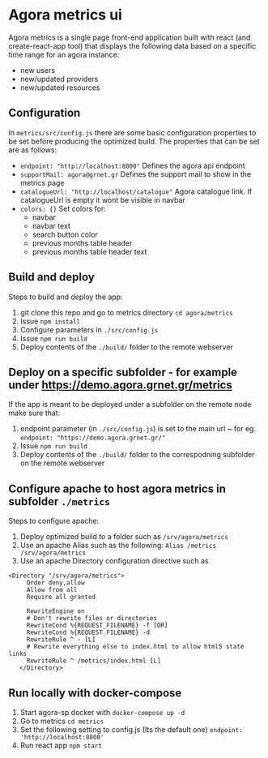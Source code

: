 # Agora metrics ui

Agora metrics is a single page front-end application built with react (and create-react-app tool) that displays the following data based on a specific time range for an agora instance:
- new users
- new/updated providers
- new/updated resources

## Configuration

In `metrics/src/config.js` there are some basic configuration properties to be set before producing the optimized build. The properties that can be set are as follows:
- `endpoint: "http://localhost:8000"`
  Defines the agora api endpoint
- `supportMail: agora@grnet.gr`
  Defines the support mail to show in the metrics page
- `catalogueUrl: "http://localhost/catalogue"`
  Agora catalogue link. If catalogueUrl is empty it wont be visible in navbar
- `colors: {}`
  Set colors for:
   - navbar
   - navbar text
   - search button color
   - previous months table header
   - previous months table header text


## Build and deploy

Steps to build and deploy the app:

1. git clone this repo and go to metrics directory `cd agora/metrics`
2. Issue `npm install` 
3. Configure parameters in `./src/config.js`
4. Issue `npm run build`
5. Deploy contents of the `./build/` folder to the remote webserver

## Deploy on a specific subfolder - for example under https://demo.agora.grnet.gr/metrics
If the app is meant to be deployed under a subfolder on the remote node make sure that:
1. endpoint parameter (in `./src/config.js`) is set to the main url
~ for eg. `endpoint: "https://demo.agora.grnet.gr/"`
2. Issue `npm run build`
3. Deploy contents of the `./build/` folder to the correspodning subfolder on the remote webserver

## Configure apache to host agora metrics in subfolder `./metrics`
Steps to configure apache:
1. Deploy optimized build to a folder such as `/srv/agora/metrics`
2. Use an apache Alias such as the following:
   `Alias /metrics /srv/agora/metrics`
3. Use an apache Directory configuration directive such as
``` 
<Directory "/srv/agora/metrics">
     Order deny,allow
     Allow from all
     Require all granted
 
     RewriteEngine on
     # Don't rewrite files or directories
     RewriteCond %{REQUEST_FILENAME} -f [OR]
     RewriteCond %{REQUEST_FILENAME} -d
     RewriteRule ^ - [L]
     # Rewrite everything else to index.html to allow html5 state links
     RewriteRule ^ /metrics/index.html [L]
   </Directory>   
```

## Run locally with docker-compose
1. Start agora-sp docker with `docker-compose up -d`
2. Go to metrics `cd metrics`
3. Set the following setting to config.js (Its the default one)
   `endpoint: 'http://localhost:8000'`
4. Run react app
   `npm start`
